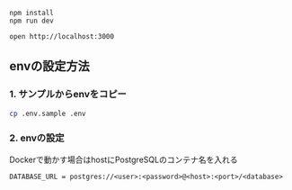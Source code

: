 ```
npm install
npm run dev
```

```
open http://localhost:3000
```

## envの設定方法
### 1. サンプルからenvをコピー
```bash
cp .env.sample .env
```

### 2. envの設定
Dockerで動かす場合はhostにPostgreSQLのコンテナ名を入れる
```
DATABASE_URL = postgres://<user>:<password>@<host>:<port>/<database>

```
